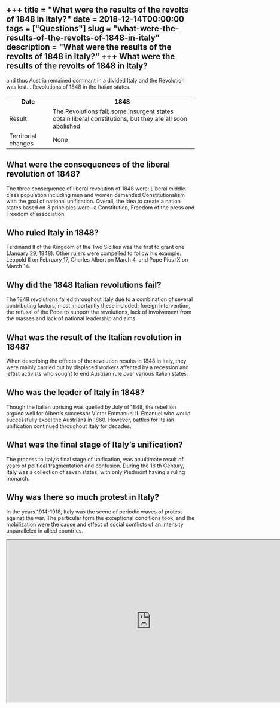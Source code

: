 +++
title = "What were the results of the revolts of 1848 in Italy?"
date = 2018-12-14T00:00:00
tags = ["Questions"]
slug = "what-were-the-results-of-the-revolts-of-1848-in-italy"
description = "What were the results of the revolts of 1848 in Italy?"
+++
What were the results of the revolts of 1848 in Italy?
------------------------------------------------------

and thus Austria remained dominant in a divided Italy and the Revolution was lost….Revolutions of 1848 in the Italian states.

<table><tr><th>Date</th><th>1848</th></tr><tr><td>Result</td><td>The Revolutions fail; some insurgent states obtain liberal constitutions, but they are all soon abolished</td></tr><tr><td>Territorial changes</td><td>None</td></tr></table>

What were the consequences of the liberal revolution of 1848?
-------------------------------------------------------------

The three consequence of liberal revolution of 1848 were: Liberal middle-class population including men and women demanded Constitutionalism with the goal of national unification. Overall, the idea to create a nation states based on 3 principles were –a Constitution, Freedom of the press and Freedom of association.

Who ruled Italy in 1848?
------------------------

Ferdinand II of the Kingdom of the Two Sicilies was the first to grant one (January 29, 1848). Other rulers were compelled to follow his example: Leopold II on February 17, Charles Albert on March 4, and Pope Pius IX on March 14.

Why did the 1848 Italian revolutions fail?
------------------------------------------

The 1848 revolutions failed throughout Italy due to a combination of several contributing factors, most importantly these included; foreign intervention, the refusal of the Pope to support the revolutions, lack of involvement from the masses and lack of national leadership and aims.

What was the result of the Italian revolution in 1848?
------------------------------------------------------

When describing the effects of the revolution results in 1848 in Italy, they were mainly carried out by displaced workers affected by a recession and leftist activists who sought to end Austrian rule over various Italian states.

Who was the leader of Italy in 1848?
------------------------------------

Though the Italian uprising was quelled by July of 1848, the rebellion argued well for Albert’s successor Victor Emmanuel II. Emanuel who would successfully expel the Austrians in 1860. However, battles for Italian unification continued throughout Italy for decades.

What was the final stage of Italy’s unification?
------------------------------------------------

The process to Italy’s final stage of unification, was an ultimate result of years of political fragmentation and confusion. During the 18 th Century, Italy was a collection of seven states, with only Piedmont having a ruling monarch.

Why was there so much protest in Italy?
---------------------------------------

In the years 1914-1918, Italy was the scene of periodic waves of protest against the war. The particular form the exceptional conditions took, and the mobilization were the cause and effect of social conflicts of an intensity unparalleled in allied countries.

<iframe allow="accelerometer; autoplay; clipboard-write; encrypted-media; gyroscope; picture-in-picture" allowfullscreen="" class="__youtube_prefs__  epyt-is-override  no-lazyload" data-no-lazy="1" data-origheight="433" data-origwidth="770" data-skipgform_ajax_framebjll="" height="433" id="_ytid_45916" loading="lazy" src="https://www.youtube.com/embed/rVbdoTgeHqA?enablejsapi=1&autoplay=0&cc_load_policy=0&cc_lang_pref=&iv_load_policy=1&loop=0&modestbranding=0&rel=1&fs=1&playsinline=0&autohide=2&theme=dark&color=red&controls=1&" title="YouTube player" width="770"></iframe>